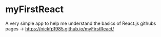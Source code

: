 # myFirstReact
A very simple app to help me understand the basics of React.js
githubs pages ->  https://nickfp1985.github.io/myFirstReact/
